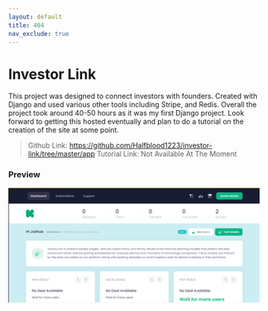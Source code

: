 ```yaml
---
layout: default
title: 404
nav_exclude: true
---
```

# Investor Link

This project was designed to connect investors with founders. Created with Django and used various other tools including Stripe, and Redis. Overall the project took around 40-50 hours as it was my first Django project. Look forward to getting this hosted eventually and plan to do a tutorial on the creation of the site at some point.

> Github Link: https://github.com/Halfblood1223/investor-link/tree/master/app
> Tutorial Link: Not Available At The Moment

### Preview
![Investorlink](images/investorlink.png)